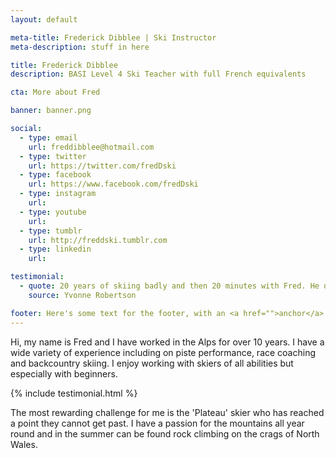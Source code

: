 ```yaml
---
layout: default

meta-title: Frederick Dibblee | Ski Instructor
meta-description: stuff in here

title: Frederick Dibblee
description: BASI Level 4 Ski Teacher with full French equivalents

cta: More about Fred

banner: banner.png

social:
  - type: email
    url: freddibblee@hotmail.com
  - type: twitter
    url: https://twitter.com/fredDski
  - type: facebook
    url: https://www.facebook.com/fredDski
  - type: instagram
    url:
  - type: youtube
    url:
  - type: tumblr
    url: http://freddski.tumblr.com
  - type: linkedin
    url:

testimonial:
  - quote: 20 years of skiing badly and then 20 minutes with Fred. He deconstructed my skiing and gave me the key to perfect performance. Now I just need lots of perfect practice!  
    source: Yvonne Robertson

footer: Here's some text for the footer, with an <a href="">anchor</a> included.
---
```


Hi, my name is Fred and I have worked in the Alps for over 10 years. I have a wide variety of experience including on piste performance, race coaching and backcountry skiing. I enjoy working with skiers of all abilities but especially with beginners.

{% include testimonial.html %}

The most rewarding challenge for me is the 'Plateau' skier who has reached a point they cannot get past. I have a passion for the mountains all year round and in the summer can be found rock climbing on the crags of North Wales.

